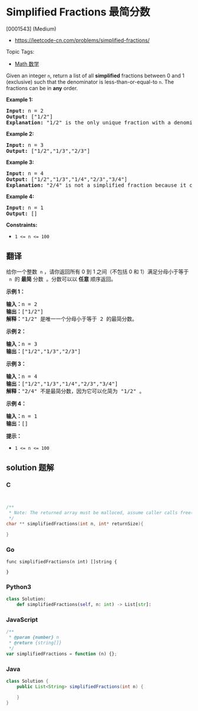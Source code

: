 # Simplified Fractions 最简分数

[0001543] (Medium)

- https://leetcode-cn.com/problems/simplified-fractions/

Topic Tags:

- [Math 数学](https://leetcode-cn.com/tag/math/)

Given an integer `n`, return a list of all **simplified** fractions between 0 and 1 (exclusive) such that the denominator is less-than-or-equal-to `n`. The fractions can be in **any** order.

**Example 1:**

<pre><strong>Input:</strong> n = 2
<strong>Output:</strong> ["1/2"]
<strong>Explanation: </strong>"1/2" is the only unique fraction with a denominator less-than-or-equal-to 2.</pre>

**Example 2:**

<pre><strong>Input:</strong> n = 3
<strong>Output:</strong> ["1/2","1/3","2/3"]
</pre>

**Example 3:**

<pre><strong>Input:</strong> n = 4
<strong>Output:</strong> ["1/2","1/3","1/4","2/3","3/4"]
<strong>Explanation: </strong>"2/4" is not a simplified fraction because it can be simplified to "1/2".</pre>

**Example 4:**

<pre><strong>Input:</strong> n = 1
<strong>Output:</strong> []
</pre>

**Constraints:**

- `1 <= n <= 100`

## 翻译

给你一个整数  `n` ，请你返回所有 0 到 1 之间（不包括 0 和 1）满足分母小于等于   `n`  的 **最简** 分数  。分数可以以 **任意** 顺序返回。

**示例 1：**

<pre><strong>输入：</strong>n = 2
<strong>输出：</strong>["1/2"]
<strong>解释：</strong>"1/2" 是唯一一个分母小于等于 2 的最简分数。</pre>

**示例 2：**

<pre><strong>输入：</strong>n = 3
<strong>输出：</strong>["1/2","1/3","2/3"]
</pre>

**示例 3：**

<pre><strong>输入：</strong>n = 4
<strong>输出：</strong>["1/2","1/3","1/4","2/3","3/4"]
<strong>解释：</strong>"2/4" 不是最简分数，因为它可以化简为 "1/2" 。</pre>

**示例 4：**

<pre><strong>输入：</strong>n = 1
<strong>输出：</strong>[]
</pre>

**提示：**

- `1 <= n <= 100`

## solution 题解

### C

```c


/**
 * Note: The returned array must be malloced, assume caller calls free().
 */
char ** simplifiedFractions(int n, int* returnSize){

}
```

### Go

```golang
func simplifiedFractions(n int) []string {

}
```

### Python3

```python
class Solution:
    def simplifiedFractions(self, n: int) -> List[str]:
```

### JavaScript

```javascript
/**
 * @param {number} n
 * @return {string[]}
 */
var simplifiedFractions = function (n) {};
```

### Java

```java
class Solution {
    public List<String> simplifiedFractions(int n) {

    }
}
```
